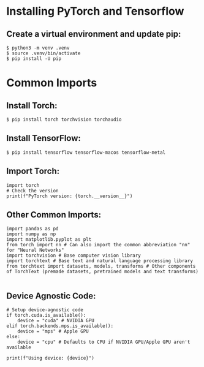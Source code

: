 # Installing PyTorch and Tensorflow

## Create a virtual environment and update pip:

```
$ python3 -m venv .venv
$ source .venv/bin/activate
$ pip install -U pip
```

# Common Imports
## Install Torch:

```
$ pip install torch torchvision torchaudio
```

## Install TensorFlow:

```
$ pip install tensorflow tensorflow-macos tensorflow-metal
```

## Import Torch:
```
import torch
# Check the version
print(f"PyTorch version: {torch.__version__}")
```

## Other Common Imports:
```
import pandas as pd
import numpy as np
import matplotlib.pyplot as plt
from torch import nn # Can also import the common abbreviation "nn" for "Neural Networks"
import torchvision # Base computer vision library
import torchtext # Base text and natural language processing library
from torchtext import datasets, models, transforms # Other components of TorchText (premade datasets, pretrained models and text transforms)


```

## Device Agnostic Code:

```
# Setup device-agnostic code 
if torch.cuda.is_available():
    device = "cuda" # NVIDIA GPU
elif torch.backends.mps.is_available():
    device = "mps" # Apple GPU
else:
    device = "cpu" # Defaults to CPU if NVIDIA GPU/Apple GPU aren't available

print(f"Using device: {device}")
```
